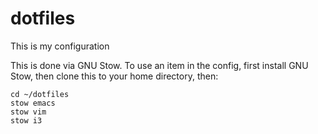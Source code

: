 # dotfiles
This is my configuration

This is done via GNU Stow.  To use an item in the config, first install GNU Stow, then clone this to your home directory, then: 

```
cd ~/dotfiles
stow emacs
stow vim
stow i3
```
